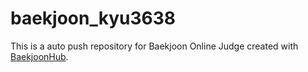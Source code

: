 # baekjoon_kyu3638
This is a auto push repository for Baekjoon Online Judge created with [BaekjoonHub](https://github.com/BaekjoonHub/BaekjoonHub).
 